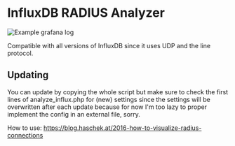 # InfluxDB RADIUS Analyzer

![Example grafana log](https://www.pictshare.net/800/22ca68ad0e.jpg)

Compatible with all versions of InfluxDB since it uses UDP and the line protocol.

## Updating
You can update by copying the whole script but make sure to check the first lines of analyze_influx.php for (new) settings since the settings will be overwritten after each update because for now I'm too lazy to proper implement the config in an external file, sorry.

How to use: https://blog.haschek.at/2016-how-to-visualize-radius-connections